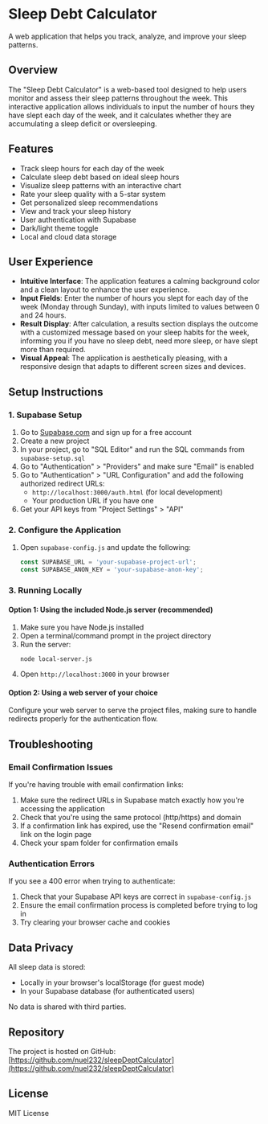 # Sleep Debt Calculator

A web application that helps you track, analyze, and improve your sleep patterns.

## Overview

The "Sleep Debt Calculator" is a web-based tool designed to help users monitor and assess their sleep patterns throughout the week. This interactive application allows individuals to input the number of hours they have slept each day of the week, and it calculates whether they are accumulating a sleep deficit or oversleeping.

## Features

- Track sleep hours for each day of the week
- Calculate sleep debt based on ideal sleep hours
- Visualize sleep patterns with an interactive chart
- Rate your sleep quality with a 5-star system
- Get personalized sleep recommendations
- View and track your sleep history
- User authentication with Supabase
- Dark/light theme toggle
- Local and cloud data storage

## User Experience

- **Intuitive Interface**: The application features a calming background color and a clean layout to enhance the user experience.
- **Input Fields**: Enter the number of hours you slept for each day of the week (Monday through Sunday), with inputs limited to values between 0 and 24 hours.
- **Result Display**: After calculation, a results section displays the outcome with a customized message based on your sleep habits for the week, informing you if you have no sleep debt, need more sleep, or have slept more than required.
- **Visual Appeal**: The application is aesthetically pleasing, with a responsive design that adapts to different screen sizes and devices.

## Setup Instructions

### 1. Supabase Setup

1. Go to [Supabase.com](https://supabase.com) and sign up for a free account
2. Create a new project
3. In your project, go to "SQL Editor" and run the SQL commands from `supabase-setup.sql`
4. Go to "Authentication" > "Providers" and make sure "Email" is enabled
5. Go to "Authentication" > "URL Configuration" and add the following authorized redirect URLs:
   - `http://localhost:3000/auth.html` (for local development)
   - Your production URL if you have one
6. Get your API keys from "Project Settings" > "API"

### 2. Configure the Application

1. Open `supabase-config.js` and update the following:
   ```javascript
   const SUPABASE_URL = 'your-supabase-project-url';
   const SUPABASE_ANON_KEY = 'your-supabase-anon-key';
   ```

### 3. Running Locally

#### Option 1: Using the included Node.js server (recommended)

1. Make sure you have Node.js installed
2. Open a terminal/command prompt in the project directory
3. Run the server:
   ```
   node local-server.js
   ```
4. Open `http://localhost:3000` in your browser

#### Option 2: Using a web server of your choice

Configure your web server to serve the project files, making sure to handle redirects properly for the authentication flow.

## Troubleshooting

### Email Confirmation Issues

If you're having trouble with email confirmation links:

1. Make sure the redirect URLs in Supabase match exactly how you're accessing the application
2. Check that you're using the same protocol (http/https) and domain
3. If a confirmation link has expired, use the "Resend confirmation email" link on the login page
4. Check your spam folder for confirmation emails

### Authentication Errors

If you see a 400 error when trying to authenticate:

1. Check that your Supabase API keys are correct in `supabase-config.js`
2. Ensure the email confirmation process is completed before trying to log in
3. Try clearing your browser cache and cookies

## Data Privacy

All sleep data is stored:
- Locally in your browser's localStorage (for guest mode)
- In your Supabase database (for authenticated users)

No data is shared with third parties.

## Repository

The project is hosted on GitHub: [https://github.com/nuel232/sleepDeptCalculator](https://github.com/nuel232/sleepDeptCalculator)

## License

MIT License 